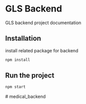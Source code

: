 # GLS Backend

GLS backend project documentation

## Installation

install related package for backend

```bash
npm install
```

## Run the project

```python
npm start

```
#   m e d i c a l _ b a c k e n d  
 